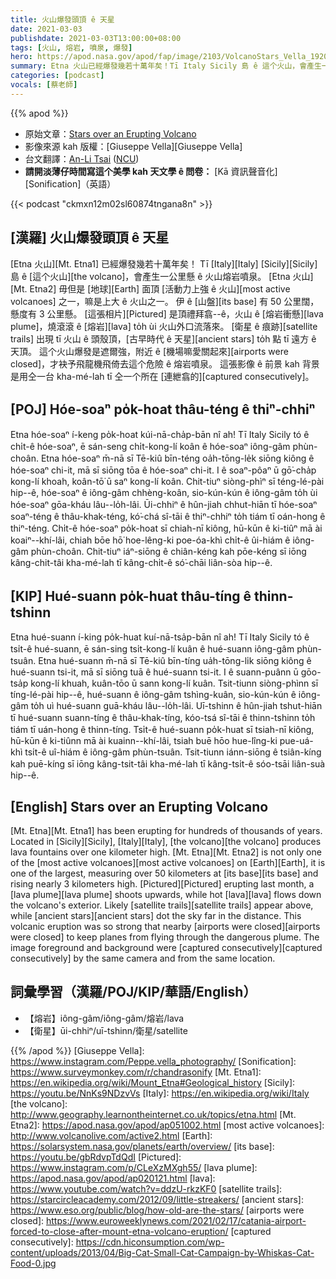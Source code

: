 ```yaml
---
title: 火山爆發頭頂 ê 天星
date: 2021-03-03
publishdate: 2021-03-03T13:00:00+08:00
tags: [火山, 熔岩, 噴泉, 爆發]
hero: https://apod.nasa.gov/apod/fap/image/2103/VolcanoStars_Vella_1920.jpg
summary: Etna 火山已經爆發幾若十萬年矣！Tī Italy Sicily 島 ê 這个火山，會產生一公里懸 ê 火山熔岩噴泉。
categories: [podcast]
vocals: [蔡老師]
---
```


{{% apod %}}

- 原始文章：[Stars over an Erupting Volcano](https://apod.nasa.gov/apod/ap210303.html)
- 影像來源 kah 版權：[Giuseppe Vella][Giuseppe Vella]
- 台文翻譯：[An-Li Tsai](mailto:thianbun.taigi@gmail.com) ([NCU](https://www.astro.ncu.edu.tw))
- **請開淡薄仔時間寫這个美學 kah 天文學 ê 問卷：** [Kā 資訊聲音化][Sonification]（英語）

{{< podcast "ckmxn12m02sl60874tngana8n" >}}

## [漢羅] 火山爆發頭頂 ê 天星

[Etna 火山][Mt. Etna1] 已經爆發幾若十萬年矣！
Tī [Italy][Italy] [Sicily][Sicily] 島 ê [這个火山][the volcano]，會產生一公里懸 ê 火山熔岩噴泉。
[Etna 火山][Mt. Etna2] 毋但是 [地球][Earth] 面頂 [活動力上強 ê 火山][most active volcanoes] 之一，嘛是上大 ê 火山之一。
伊 ê [山盤][its base] 有 50 公里闊，懸度有 3 公里懸。
[這張相片][Pictured] 是頂禮拜翕--ê，火山 ê [熔岩衝懸][lava plume]，燒滾滾 ê [熔岩][lava] to̍h ùi 火山外口流落來。
[衛星 ê 痕跡][satellite trails] 出現 tī 火山 ê 頭殼頂，[古早時代 ê 天星][ancient stars] to̍h 點 tī 遠方 ê 天頂。
這个火山爆發是遮爾強，附近 ê [機場嘛愛關起來][airports were closed]，才袂予飛龍機飛倚去這个危險 ê 熔岩噴泉。
這張影像 ê 前景 kah 背景是用仝一台 kha-mé-lah tī 仝一个所在 [連紲翕的][captured consecutively]。

## [POJ] Hóe-soaⁿ po̍k-hoat thâu-téng ê thiⁿ-chhiⁿ

Etna hóe-soaⁿ í-keng po̍k-hoat kúi-nā-cha̍p-bān nî ah!
Tī Italy Sicily tó ê chi̍t-ê hóe-soaⁿ, ē sán-seng chi̍t-kong-lí koân ê hóe-soaⁿ iông-gâm phùn-choân.
Etna hóe-soaⁿ m̄-nā sī Tē-kiû bīn-téng oa̍h-tōng-le̍k siōng kiông ê hóe-soaⁿ chi-it, mā sī siōng tōa ê hóe-soaⁿ chi-it.
I ê soaⁿ-pôaⁿ ū gō͘-cha̍p kong-lí khoah, koân-tō͘ ū saⁿ kong-lí koân.
Chit-tiuⁿ siòng-phìⁿ sī téng-lé-pài hip--ê, hóe-soaⁿ ê iông-gâm chhèng-koân, sio-kún-kún ê iông-gâm to̍h ùi hóe-soaⁿ gōa-kháu lâu--lo̍h-lâi.
Ūi-chhiⁿ ê hûn-jiah chhut-hiān tī hóe-soaⁿ soaⁿ-téng ê thâu-khak-téng, kó͘-chá sî-tāi ê thiⁿ-chhiⁿ to̍h tiám tī oán-hong ê thiⁿ-téng.
Chi̍t-ê hóe-soaⁿ po̍k-hoat sī chiah-nī kiông, hū-kūn ê ki-tiûⁿ mā ài koaiⁿ--khí-lâi, chiah bōe hō͘ hoe-lêng-ki poe-óa-khì chi̍t-ê ûi-hiám ê iông-gâm phùn-choân.
Chit-tiuⁿ iáⁿ-siōng ê chiân-kéng kah pōe-kéng sī iōng kâng-chit-tâi kha-mé-lah tī kâng-chi̍t-ê só͘-chāi liân-sòa hip--ê.

## [KIP] Hué-suann po̍k-huat thâu-tíng ê thinn-tshinn

Etna hué-suann í-king po̍k-huat kuí-nā-tsa̍p-bān nî ah!
Tī Italy Sicily tó ê tsi̍t-ê hué-suann, ē sán-sing tsi̍t-kong-lí kuân ê hué-suann iông-gâm phùn-tsuân.
Etna hué-suann m̄-nā sī Tē-kiû bīn-tíng ua̍h-tōng-li̍k siōng kiông ê hué-suann tsi-it, mā sī siōng tuā ê hué-suann tsi-it.
I ê suann-puânn ū gōo-tsa̍p kong-lí khuah, kuân-tōo ū sann kong-lí kuân.
Tsit-tiunn siòng-phìnn sī tíng-lé-pài hip--ê, hué-suann ê iông-gâm tshìng-kuân, sio-kún-kún ê iông-gâm to̍h uì hué-suann guā-kháu lâu--lo̍h-lâi.
Uī-tshinn ê hûn-jiah tshut-hiān tī hué-suann suann-tíng ê thâu-khak-tíng, kóo-tsá sî-tāi ê thinn-tshinn to̍h tiám tī uán-hong ê thinn-tíng.
Tsi̍t-ê hué-suann po̍k-huat sī tsiah-nī kiông, hū-kūn ê ki-tiûnn mā ài kuainn--khí-lâi, tsiah buē hōo hue-lîng-ki pue-uá-khì tsi̍t-ê uî-hiám ê iông-gâm phùn-tsuân.
Tsit-tiunn iánn-siōng ê tsiân-kíng kah puē-kíng sī iōng kâng-tsit-tâi kha-mé-lah tī kâng-tsi̍t-ê sóo-tsāi liân-suà hip--ê.

## [English] Stars over an Erupting Volcano

[Mt. Etna][Mt. Etna1] has been erupting for hundreds of thousands of years. Located in [Sicily][Sicily], [Italy][Italy], [the volcano][the volcano] produces lava fountains over one kilometer high. [Mt. Etna][Mt. Etna2] is not only one of the [most active volcanoes][most active volcanoes] on [Earth][Earth], it is one of the largest, measuring over 50 kilometers at [its base][its base] and rising nearly 3 kilometers high. [Pictured][Pictured] erupting last month, a [lava plume][lava plume] shoots upwards, while hot [lava][lava] flows down the volcano's exterior. Likely [satellite trails][satellite trails] appear above, while [ancient stars][ancient stars] dot the sky far in the distance. This volcanic eruption was so strong that nearby [airports were closed][airports were closed] to keep planes from flying through the dangerous plume. The image foreground and background were [captured consecutively][captured consecutively] by the same camera and from the same location.

## 詞彙學習（漢羅/POJ/KIP/華語/English）

- 【熔岩】iông-gâm/iông-gâm/熔岩/lava
- 【衛星】ūi-chhiⁿ/uī-tshinn/衛星/satellite


{{% /apod %}}
[Giuseppe Vella]: https://www.instagram.com/Peppe.vella_photography/
[Sonification]: https://www.surveymonkey.com/r/chandrasonify
[Mt. Etna1]: https://en.wikipedia.org/wiki/Mount_Etna#Geological_history
[Sicily]: https://youtu.be/NnKs9NDzvVs
[Italy]: https://en.wikipedia.org/wiki/Italy
[the volcano]: http://www.geography.learnontheinternet.co.uk/topics/etna.html
[Mt. Etna2]: https://apod.nasa.gov/apod/ap051002.html
[most active volcanoes]: http://www.volcanolive.com/active2.html
[Earth]: https://solarsystem.nasa.gov/planets/earth/overview/
[its base]: https://youtu.be/gbRdvpTdQdI
[Pictured]: https://www.instagram.com/p/CLeXzMXgh55/
[lava plume]: https://apod.nasa.gov/apod/ap020121.html
[lava]: https://www.youtube.com/watch?v=ddzU-rkzKF0
[satellite trails]: https://starcircleacademy.com/2012/09/little-streakers/
[ancient stars]: https://www.eso.org/public/blog/how-old-are-the-stars/
[airports were closed]: https://www.euroweeklynews.com/2021/02/17/catania-airport-forced-to-close-after-mount-etna-volcano-eruption/
[captured consecutively]: https://cdn.hiconsumption.com/wp-content/uploads/2013/04/Big-Cat-Small-Cat-Campaign-by-Whiskas-Cat-Food-0.jpg
